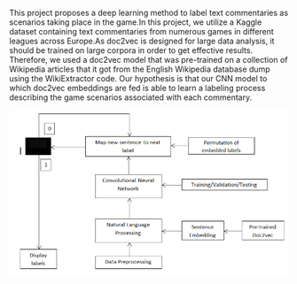This project proposes a deep learning method to label text commentaries as scenarios taking place in the game.In this project, we utilize a Kaggle dataset containing text commentaries from numerous games in different leagues across Europe.As doc2vec is designed for large data analysis, it should be trained on large corpora in order to get effective results. Therefore, we used a doc2vec model that was pre-trained on a collection of Wikipedia articles that it got from the English Wikipedia database dump using the WikiExtractor code. Our hypothesis is that our CNN model to which doc2vec embeddings are fed is able to learn a labeling process describing the game scenarios associated with each commentary.


![Flowchart](https://github.com/ahariri13/commentary_classification/blob/master/flowchart.PNG)

